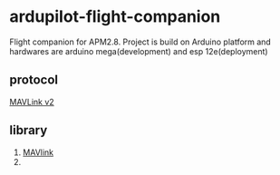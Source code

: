 # ardupilot-flight-companion
Flight companion for APM2.8. Project is build on Arduino platform and hardwares are arduino mega(development) and esp 12e(deployment)

## protocol
[MAVLink v2](https://mavlink.io/en/)

## library
1. [MAVlink](https://mavlink.io/en/mavgen_c/)
2. 
